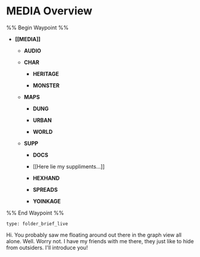 # MEDIA Overview
%% Begin Waypoint %%
- **[[MEDIA]]**
	- **AUDIO**

	- **CHAR**
		- **HERITAGE**

		- **MONSTER**

	- **MAPS**
		- **DUNG**

		- **URBAN**

		- **WORLD**

	- **SUPP**
		- **DOCS**

		- [[Here lie my suppliments...]]
		- **HEXHAND**

		- **SPREADS**

		- **YOINKAGE**


%% End Waypoint %%
 
```ccard
type: folder_brief_live
```
 
Hi. You probably saw me floating around out there in the graph view all alone. Well. Worry not. I have my friends with me there, they just like to hide from outsiders. I'll introduce you!